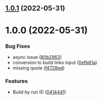 ## [1.0.1](https://github.com/nemerosa/ontrack-github-ingestion-build-links/compare/v1.0.0...v1.0.1) (2022-05-31)

# 1.0.0 (2022-05-31)


### Bug Fixes

* async issue ([80b2963](https://github.com/nemerosa/ontrack-github-ingestion-build-links/commit/80b29638a4576cdba33b56d0277a925957d2d5ad))
* conversion to build links input ([0efb61a](https://github.com/nemerosa/ontrack-github-ingestion-build-links/commit/0efb61ab4787f8d915a2334098de4b68e10ff48a))
* missing quote ([f4728ed](https://github.com/nemerosa/ontrack-github-ingestion-build-links/commit/f4728ed8914c9a50cdafed13b19b68c95f710f0f))


### Features

* Build by run ID ([0414441](https://github.com/nemerosa/ontrack-github-ingestion-build-links/commit/041444132df6e141c3f59078d05791bc1e20e320))
